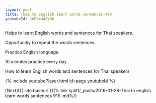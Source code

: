 ```yaml
---
layout: post
title: Thai to English learn words sentences 494 
youtubeId: GOPXr446jD0
---
```

 
 
Helps to learn English words and sentences for Thai speakers.

Opportunitiy to repeat the words sentences. 

Practice English language. 
 
10 minutes practice every day. 
 
How to learn English words and sentences for Thai speakers 
 
{% include youtubePlayer.html id=page.youtubeId %}
 
 
[Next]({{ site.baseurl }}{% link  split1/_posts/2016-01-28-Thai to english learn words sentences 915 .md%})
 
